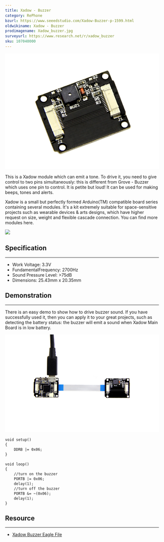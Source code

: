 ```yaml
---
title: Xadow - Buzzer
category: RePhone
bzurl: https://www.seeedstudio.com/Xadow-Buzzer-p-1599.html
oldwikiname: Xadow - Buzzer
prodimagename: Xadow_buzzer.jpg
surveyurl: https://www.research.net/r/xadow_buzzer
sku: 107040000
---
```

![](https://github.com/SeeedDocument/Xadow_Buzzer/raw/master/img/Xadow_buzzer.jpg)

This is a Xadow module which can emit a tone. To drive it, you need to give control to two pins simultaneously: this is different from Grove - Buzzer which uses one pin to control. It is petite but loud! It can be used for making beeps, tones and alerts.

Xadow is a small but perfectly formed Arduino(TM) compatible board series containing several modules. It's a kit extremely suitable for space-sensitive projects such as wearable devices & arts designs, which have higher request on size, weight and flexible cascade connection. You can find more modules here.

[![](https://github.com/SeeedDocument/Seeed-WiKi/raw/master/docs/images/300px-Get_One_Now_Banner-ragular.png)](https://www.seeedstudio.com/Xadow-Buzzer-p-1599.html)

## Specification
---
- Work Voltage: 3.3V
- FundamentalFrequency: 2700Hz
- Sound Pressure Level: >75dB
- Dimensions: 25.43mm x 20.35mm

## Demonstration
---
There is an easy demo to show how to drive buzzer sound. If you have successfully used it, then you can apply it to your great projects, such as detecting the battery status: the buzzer will emit a sound when Xadow Main Board is in low battery.

![](https://github.com/SeeedDocument/Xadow_Buzzer/raw/master/img/Buzzer_Usage.jpg)

```
void setup()
{
    DDRB |= 0x06;
}

void loop()
{
    //turn on the buzzer
    PORTB |= 0x06;
    delay(1);
    //turn off the buzzer
    PORTB &= ~(0x06);
    delay(1);
}
```

## Resource
---
- [Xadow Buzzer Eagle File](https://github.com/SeeedDocument/Xadow_Buzzer/raw/master/res/Xadow_Buzzer_eagle_file.zip)
